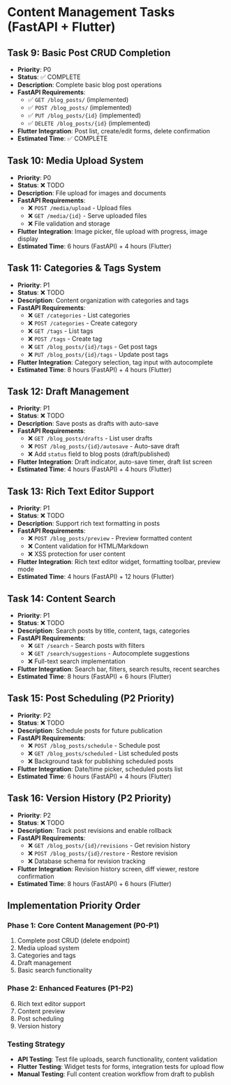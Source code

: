 # Content Management Tasks (FastAPI + Flutter)

## Task 9: Basic Post CRUD Completion
- **Priority**: P0  
- **Status**: ✅ COMPLETE
- **Description**: Complete basic blog post operations
- **FastAPI Requirements**:
  - ✅ `GET /blog_posts/` (implemented)
  - ✅ `POST /blog_posts/` (implemented)  
  - ✅ `PUT /blog_posts/{id}` (implemented)
  - ✅ `DELETE /blog_posts/{id}` (implemented)
- **Flutter Integration**: Post list, create/edit forms, delete confirmation
- **Estimated Time**: ✅ COMPLETE

## Task 10: Media Upload System
- **Priority**: P0
- **Status**: ❌ TODO
- **Description**: File upload for images and documents
- **FastAPI Requirements**:
  - ❌ `POST /media/upload` - Upload files
  - ❌ `GET /media/{id}` - Serve uploaded files
  - ❌ File validation and storage
- **Flutter Integration**: Image picker, file upload with progress, image display
- **Estimated Time**: 6 hours (FastAPI) + 4 hours (Flutter)

## Task 11: Categories & Tags System  
- **Priority**: P1
- **Status**: ❌ TODO
- **Description**: Content organization with categories and tags
- **FastAPI Requirements**:
  - ❌ `GET /categories` - List categories
  - ❌ `POST /categories` - Create category
  - ❌ `GET /tags` - List tags
  - ❌ `POST /tags` - Create tag
  - ❌ `GET /blog_posts/{id}/tags` - Get post tags
  - ❌ `PUT /blog_posts/{id}/tags` - Update post tags
- **Flutter Integration**: Category selection, tag input with autocomplete
- **Estimated Time**: 8 hours (FastAPI) + 4 hours (Flutter)

## Task 12: Draft Management
- **Priority**: P1
- **Status**: ❌ TODO 
- **Description**: Save posts as drafts with auto-save
- **FastAPI Requirements**:
  - ❌ `GET /blog_posts/drafts` - List user drafts
  - ❌ `POST /blog_posts/{id}/autosave` - Auto-save draft
  - ❌ Add `status` field to blog posts (draft/published)
- **Flutter Integration**: Draft indicator, auto-save timer, draft list screen
- **Estimated Time**: 4 hours (FastAPI) + 4 hours (Flutter)

## Task 13: Rich Text Editor Support
- **Priority**: P1
- **Status**: ❌ TODO
- **Description**: Support rich text formatting in posts
- **FastAPI Requirements**:
  - ❌ `POST /blog_posts/preview` - Preview formatted content
  - ❌ Content validation for HTML/Markdown
  - ❌ XSS protection for user content
- **Flutter Integration**: Rich text editor widget, formatting toolbar, preview mode
- **Estimated Time**: 4 hours (FastAPI) + 12 hours (Flutter)

## Task 14: Content Search
- **Priority**: P1
- **Status**: ❌ TODO
- **Description**: Search posts by title, content, tags, categories
- **FastAPI Requirements**:
  - ❌ `GET /search` - Search posts with filters
  - ❌ `GET /search/suggestions` - Autocomplete suggestions
  - ❌ Full-text search implementation
- **Flutter Integration**: Search bar, filters, search results, recent searches
- **Estimated Time**: 8 hours (FastAPI) + 6 hours (Flutter)

## Task 15: Post Scheduling (P2 Priority)
- **Priority**: P2
- **Status**: ❌ TODO
- **Description**: Schedule posts for future publication
- **FastAPI Requirements**:
  - ❌ `POST /blog_posts/schedule` - Schedule post
  - ❌ `GET /blog_posts/scheduled` - List scheduled posts
  - ❌ Background task for publishing scheduled posts
- **Flutter Integration**: Date/time picker, scheduled posts list
- **Estimated Time**: 6 hours (FastAPI) + 4 hours (Flutter)

## Task 16: Version History (P2 Priority)
- **Priority**: P2
- **Status**: ❌ TODO
- **Description**: Track post revisions and enable rollback
- **FastAPI Requirements**:
  - ❌ `GET /blog_posts/{id}/revisions` - Get revision history
  - ❌ `POST /blog_posts/{id}/restore` - Restore revision
  - ❌ Database schema for revision tracking
- **Flutter Integration**: Revision history screen, diff viewer, restore confirmation
- **Estimated Time**: 8 hours (FastAPI) + 6 hours (Flutter)

## Implementation Priority Order

### Phase 1: Core Content Management (P0-P1)
1. Complete post CRUD (delete endpoint)
2. Media upload system  
3. Categories and tags
4. Draft management
5. Basic search functionality

### Phase 2: Enhanced Features (P1-P2)  
6. Rich text editor support
7. Content preview
8. Post scheduling
9. Version history

### Testing Strategy
- **API Testing**: Test file uploads, search functionality, content validation
- **Flutter Testing**: Widget tests for forms, integration tests for upload flow
- **Manual Testing**: Full content creation workflow from draft to publish